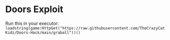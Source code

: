 # Doors Exploit

Run this in your executor:
`loadstring(game:HttpGet("https://raw.githubusercontent.com/TheCrazyCatKidz/Doors-Hack/main/graball"))()`
